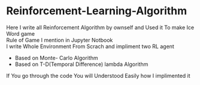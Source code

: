 # Reinforcement-Learning-Algorithm
Here I write all Reinforcement Algorithm by ownself and Used it To make Ice Word game \
Rule of Game I mention in Jupyter Notbook \
I write  Whole Environment From Scrach and impliment two RL agent 
- Based on Monte- Carlo Algorithm 
- Based on T-D(Temporal Difference) lambda Algorithm

If You go through the code You will Understood Easily how I implimented it
